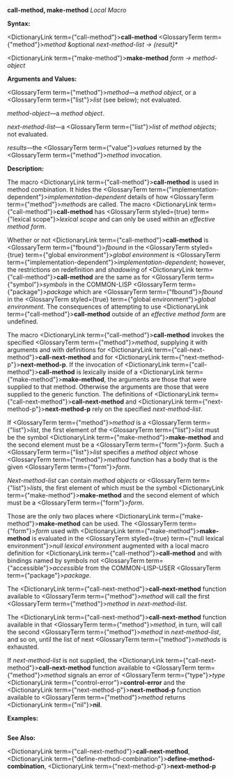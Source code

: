 **call-method, make-method** *Local Macro* 



**Syntax:** 



<DictionaryLink  term={"call-method"}><b>call-method</b></DictionaryLink> <GlossaryTerm  term={"method"}><i>method</i></GlossaryTerm> &amp;optional *next-method-list → \{result\}*\* 



<DictionaryLink  term={"make-method"}><b>make-method</b></DictionaryLink> *form → method-object* 



**Arguments and Values:** 



<GlossaryTerm  term={"method"}><i>method</i></GlossaryTerm>—a *method object*, or a <GlossaryTerm  term={"list"}><i>list</i></GlossaryTerm> (see below); not evaluated. 



*method-object*—a *method object*. 



*next-method-list*—a <GlossaryTerm  term={"list"}><i>list</i></GlossaryTerm> of *method objects*; not evaluated. 



*results*—the <GlossaryTerm  term={"value"}><i>values</i></GlossaryTerm> returned by the <GlossaryTerm  term={"method"}><i>method</i></GlossaryTerm> invocation. 



**Description:** 



The macro <DictionaryLink  term={"call-method"}><b>call-method</b></DictionaryLink> is used in method combination. It hides the <GlossaryTerm  term={"implementation-dependent"}><i>implementation-dependent</i></GlossaryTerm> details of how <GlossaryTerm  term={"method"}><i>methods</i></GlossaryTerm> are called. The macro <DictionaryLink  term={"call-method"}><b>call-method</b></DictionaryLink> has <GlossaryTerm styled={true} term={"lexical scope"}><i>lexical scope</i></GlossaryTerm> and can only be used within an *effective method form*. 



Whether or not <DictionaryLink  term={"call-method"}><b>call-method</b></DictionaryLink> is <GlossaryTerm  term={"fbound"}><i>fbound</i></GlossaryTerm> in the <GlossaryTerm styled={true} term={"global environment"}><i>global environment</i></GlossaryTerm> is <GlossaryTerm  term={"implementation-dependent"}><i>implementation-dependent</i></GlossaryTerm>; however, the restrictions on redefinition and *shadowing* of <DictionaryLink  term={"call-method"}><b>call-method</b></DictionaryLink> are the same as for <GlossaryTerm  term={"symbol"}><i>symbols</i></GlossaryTerm> in the COMMON-LISP <GlossaryTerm  term={"package"}><i>package</i></GlossaryTerm> which are <GlossaryTerm  term={"fbound"}><i>fbound</i></GlossaryTerm> in the <GlossaryTerm styled={true} term={"global environment"}><i>global environment</i></GlossaryTerm>. The consequences of attempting to use <DictionaryLink  term={"call-method"}><b>call-method</b></DictionaryLink> outside of an *effective method form* are undefined. 



The macro <DictionaryLink  term={"call-method"}><b>call-method</b></DictionaryLink> invokes the specified <GlossaryTerm  term={"method"}><i>method</i></GlossaryTerm>, supplying it with arguments and with definitions for <DictionaryLink  term={"call-next-method"}><b>call-next-method</b></DictionaryLink> and for <DictionaryLink  term={"next-method-p"}><b>next-method-p</b></DictionaryLink>. If the invocation of <DictionaryLink  term={"call-method"}><b>call-method</b></DictionaryLink> is lexically inside of a <DictionaryLink  term={"make-method"}><b>make-method</b></DictionaryLink>, the arguments are those that were supplied to that method. Otherwise the arguments are those that were supplied to the generic function. The definitions of <DictionaryLink  term={"call-next-method"}><b>call-next-method</b></DictionaryLink> and <DictionaryLink  term={"next-method-p"}><b>next-method-p</b></DictionaryLink> rely on the specified *next-method-list*. 



If <GlossaryTerm  term={"method"}><i>method</i></GlossaryTerm> is a <GlossaryTerm  term={"list"}><i>list</i></GlossaryTerm>, the first element of the <GlossaryTerm  term={"list"}><i>list</i></GlossaryTerm> must be the symbol <DictionaryLink  term={"make-method"}><b>make-method</b></DictionaryLink> and the second element must be a <GlossaryTerm  term={"form"}><i>form</i></GlossaryTerm>. Such a <GlossaryTerm  term={"list"}><i>list</i></GlossaryTerm> specifies a *method object* whose <GlossaryTerm  term={"method"}><i>method</i></GlossaryTerm> function has a body that is the given <GlossaryTerm  term={"form"}><i>form</i></GlossaryTerm>. 



*Next-method-list* can contain *method objects* or <GlossaryTerm  term={"list"}><i>lists</i></GlossaryTerm>, the first element of which must be the symbol <DictionaryLink  term={"make-method"}><b>make-method</b></DictionaryLink> and the second element of which must be a <GlossaryTerm  term={"form"}><i>form</i></GlossaryTerm>. 



Those are the only two places where <DictionaryLink  term={"make-method"}><b>make-method</b></DictionaryLink> can be used. The <GlossaryTerm  term={"form"}><i>form</i></GlossaryTerm> used with <DictionaryLink  term={"make-method"}><b>make-method</b></DictionaryLink> is evaluated in the <GlossaryTerm styled={true} term={"null lexical environment"}><i>null lexical environment</i></GlossaryTerm> augmented with a local macro definition for <DictionaryLink  term={"call-method"}><b>call-method</b></DictionaryLink> and with bindings named by symbols not <GlossaryTerm  term={"accessible"}><i>accessible</i></GlossaryTerm> from the COMMON-LISP-USER <GlossaryTerm  term={"package"}><i>package</i></GlossaryTerm>. 



The <DictionaryLink  term={"call-next-method"}><b>call-next-method</b></DictionaryLink> function available to <GlossaryTerm  term={"method"}><i>method</i></GlossaryTerm> will call the first <GlossaryTerm  term={"method"}><i>method</i></GlossaryTerm> in *next-method-list*. 



 



 



The <DictionaryLink  term={"call-next-method"}><b>call-next-method</b></DictionaryLink> function available in that <GlossaryTerm  term={"method"}><i>method</i></GlossaryTerm>, in turn, will call the second <GlossaryTerm  term={"method"}><i>method</i></GlossaryTerm> in *next-method-list*, and so on, until the list of next <GlossaryTerm  term={"method"}><i>methods</i></GlossaryTerm> is exhausted. 



If *next-method-list* is not supplied, the <DictionaryLink  term={"call-next-method"}><b>call-next-method</b></DictionaryLink> function available to <GlossaryTerm  term={"method"}><i>method</i></GlossaryTerm> signals an error of <GlossaryTerm  term={"type"}><i>type</i></GlossaryTerm> <DictionaryLink  term={"control-error"}><b>control-error</b></DictionaryLink> and the <DictionaryLink  term={"next-method-p"}><b>next-method-p</b></DictionaryLink> function available to <GlossaryTerm  term={"method"}><i>method</i></GlossaryTerm> returns <DictionaryLink  term={"nil"}><b>nil</b></DictionaryLink>. 



**Examples:**
```lisp

```
**See Also:** 



<DictionaryLink  term={"call-next-method"}><b>call-next-method</b></DictionaryLink>, <DictionaryLink  term={"define-method-combination"}><b>define-method-combination</b></DictionaryLink>, <DictionaryLink  term={"next-method-p"}><b>next-method-p</b></DictionaryLink> 



